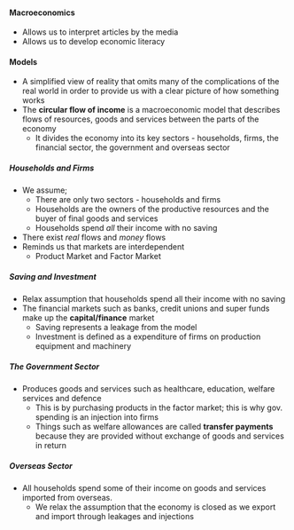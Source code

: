 #### Macroeconomics
- Allows us to interpret articles by the media
- Allows us to develop economic literacy

#### Models
- A simplified view of reality that omits many of the complications of the real world in order to provide us with a clear picture of how something works
- The **circular flow of income** is a macroeconomic model that describes flows of resources, goods and services between the parts of the economy
	- It divides the economy into its key sectors - households, firms, the financial sector, the government and overseas sector

##### Households and Firms
- We assume;
	- There are only two sectors - households and firms
	- Households are the owners of the productive resources and the buyer of final goods and services
	- Households spend *all* their income with no saving
- There exist *real* flows and *money* flows
- Reminds us that markets are interdependent
	- Product Market and Factor Market

##### Saving and Investment
- Relax assumption that households spend all their income with no saving
- The financial markets such as banks, credit unions and super funds make up the **capital/finance** market
	- Saving represents a leakage from the model
	- Investment is defined as a expenditure of firms on production equipment and machinery

##### The Government Sector
- Produces goods and services such as healthcare, education, welfare services and defence
	- This is by purchasing products in the factor market; this is why gov. spending is an injection into firms
	- Things such as welfare allowances are called **transfer payments** because they are provided without exchange of goods and services in return

##### Overseas Sector
- All households spend some of their income on goods and services imported from overseas.
	- We relax the assumption that the economy is closed as we export and import through leakages and injections